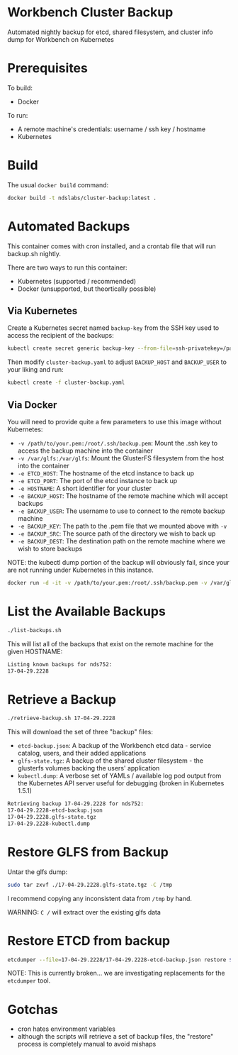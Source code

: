# Workbench Cluster Backup
Automated nightly backup for etcd, shared filesystem, and cluster info dump for Workbench on Kubernetes

# Prerequisites
To build:
* Docker

To run:
* A remote machine's credentials: username / ssh key / hostname
* Kubernetes

# Build
The usual `docker build` command:
```bash
docker build -t ndslabs/cluster-backup:latest .
```

# Automated Backups
This container comes with cron installed, and a crontab file that will run backup.sh nightly.

There are two ways to run this container:
* Kubernetes (supported / recommended)
* Docker (unsupported, but theortically possible)

## Via Kubernetes
Create a Kubernetes secret named `backup-key` from the SSH key used to access the recipient of the backups:
```bash
kubectl create secret generic backup-key --from-file=ssh-privatekey=/path/to/backup.pem
```

Then modify `cluster-backup.yaml` to adjust `BACKUP_HOST` and `BACKUP_USER` to your liking and run:
```bash
kubectl create -f cluster-backup.yaml
```

## Via Docker
You will need to provide quite a few parameters to use this image without Kubernetes:
* `-v /path/to/your.pem:/root/.ssh/backup.pem`: Mount the .ssh key to access the backup machine into the container
* `-v /var/glfs:/var/glfs`: Mount the GlusterFS filesystem from the host into the container
* `-e ETCD_HOST`: The hostname of the etcd instance to back up
* `-e ETCD_PORT`: The port of the etcd instance to back up
* `-e HOSTNAME`: A short identifier for your cluster
* `-e BACKUP_HOST`: The hostname of the remote machine which will accept backups
* `-e BACKUP_USER`: The username to use to connect to the remote backup machine
* `-e BACKUP_KEY`: The path to the .pem file that we mounted above with `-v`
* `-e BACKUP_SRC`: The source path of the directory we wish to back up
* `-e BACKUP_DEST`: The destination path on the remote machine where we wish to store backups

NOTE: the kubectl dump portion of the backup will obviously fail, since your are not running under Kubernetes in this instance.

```bash
docker run -d -it -v /path/to/your.pem:/root/.ssh/backup.pem -v /var/glfs:/var/glfs -e BACKUP_USER=centos -e BACKUP_HOST=xxx.xxx.xxx.xxx -e BACKUP_KEY=/root/.ssh/backup.pem -e BACKUP_SRC=/var/glfs -e BACKUP_DEST=/ndsbackup -e ETCD_HOST=xxx.xxx.xxx.xxx -e ETCD_PORT=4001 -e HOSTNAME=cluster-name ndslabs/cluster-backup:latest bash
```

# List the Available Backups
```bash
./list-backups.sh  
````

This will list all of the backups that exist on the remote machine for the given HOSTNAME:
```bash
Listing known backups for nds752:
17-04-29.2228
```

# Retrieve a Backup
```bash
./retrieve-backup.sh 17-04-29.2228  
```

This will download the set of three "backup" files:
* `etcd-backup.json`: A backup of the Workbench etcd data - service catalog, users, and their added applications
* `glfs-state.tgz`: A backup of the shared cluster filesystem - the glusterfs volumes backing the users' application
* `kubectl.dump`: A verbose set of YAMLs / available log pod output from the Kubernetes API server useful for debugging (broken in Kubernetes 1.5.1)

```bash
Retrieving backup 17-04-29.2228 for nds752: 
17-04-29.2228-etcd-backup.json
17-04-29.2228.glfs-state.tgz
17-04-29.2228-kubectl.dump
```

# Restore GLFS from Backup
Untar the glfs dump:
```bash
sudo tar zxvf ./17-04-29.2228.glfs-state.tgz -C /tmp
```

I recommend copying any inconsistent data from `/tmp` by hand.

WARNING: `C /` will extract over the existing glfs data

# Restore ETCD from backup
```bash
etcdumper --file=17-04-29.2228/17-04-29.2228-etcd-backup.json restore ${ETCD_HOST}:${ETCD_PORT}
```

NOTE: This is currently broken... we are investigating replacements for the `etcdumper` tool.

# Gotchas
* cron hates environment variables
* although the scripts will retrieve a set of backup files, the "restore" process is completely manual to avoid mishaps
